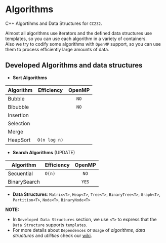 # Algorithms
C++ Algortihms and Data Structures for `CC232`.

Almost all algorithms use iterators and the defined data structures use templates, so you can use each algorithm in a variety of containers.  
Also we try to codify some algorithms with `OpenMP` support, so you can use them to process efficiently large amounts of data.

## Developed Algorithms and data structures

+ **Sort Algorithms**

| Algorithm | Efficiency   | OpenMP |
|-----------|--------------|:------:|
| Bubble    |              | `NO`   |
| Bibubble  |              | `NO`   |
| Insertion |              |        |
| Selection |              |        |
| Merge     |              |        |
| HeapSort  | `O(n log n)` |        |

+ **Search Algorithms** (UPDATE)

| Algorithm    | Efficiency | OpenMP |
|--------------|------------|:------:|
| Secuential   | `O(n)`     | `NO`   |
| BinarySearch |            | `YES`  |


+ **Data Structures**: `Matrix<T>`, `Heap<T>`, `Tree<T>`, `BinaryTree<T>`, `Graph<T>`, `Partition<T>`, `Node<T>`, `BinaryNode<T>`



**NOTE:**  
* In `Developed Data Structures` section, we use `<T>` to express that the `Data Structure` supports `templates`.
* For more details about `Dependences` or `Usage` of *algorithms*, *data structures* and *utilities* check our [wiki](https://github.com/glozanoa/algorithms/wiki).
